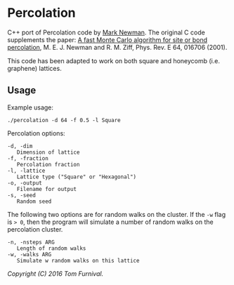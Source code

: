 # Percolation

C++ port of Percolation code by [Mark Newman](http://www-personal.umich.edu/~mejn/percolation/). The original C code supplements the paper: [A fast Monte Carlo algorithm for site or bond percolation](http://aps.arxiv.org/abs/cond-mat/0101295/), M. E. J. Newman and R. M. Ziff, Phys. Rev. E 64, 016706 (2001).

This code has been adapted to work on
both square and honeycomb (i.e. graphene) lattices.

## Usage

Example usage:
```
./percolation -d 64 -f 0.5 -l Square
```


Percolation options:
```
-d, -dim
   Dimension of lattice
-f, -fraction
   Percolation fraction
-l, -lattice
   Lattice type ("Square" or "Hexagonal")
-o, -output
   Filename for output
-s, -seed
   Random seed
```
The following two options are for random walks on the cluster. If
the `-w` flag is `> 0`, then the program will simulate a number of random walks
on the percolation cluster.
```  
-n, -nsteps ARG
   Length of random walks
-w, -walks ARG
   Simulate w random walks on this lattice
```


_Copyright (C) 2016 Tom Furnival._

